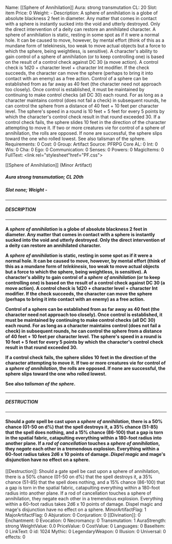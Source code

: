 Name: [[Sphere of Annihilation]]
Aura: strong transmutation
CL: 20
Slot: item
Price: 0
Weight: -
Description: A sphere of annihilation is a globe of absolute blackness 2 feet in diameter. Any matter that comes in contact with a sphere is instantly sucked into the void and utterly destroyed. Only the direct intervention of a deity can restore an annihilated character. A sphere of annihilation is static, resting in some spot as if it were a normal hole. It can be caused to move, however, by mental effort (think of this as a mundane form of telekinesis, too weak to move actual objects but a force to which the sphere, being weightless, is sensitive). A character's ability to gain control of a sphere of annihilation (or to keep controlling one) is based on the result of a control check against DC 30 (a move action). A control check is 1d20 + character level + character Int modifier. If the check succeeds, the character can move the sphere (perhaps to bring it into contact with an enemy) as a free action. Control of a sphere can be established from as far away as 40 feet (the character need not approach too closely). Once control is established, it must be maintained by continuing to make control checks (all DC 30) each round. For as long as a character maintains control (does not fail a check) in subsequent rounds, he can control the sphere from a distance of 40 feet + 10 feet per character level. The sphere's speed in a round is 10 feet + 5 feet for every 5 points by which the character's control check result in that round exceeded 30. If a control check fails, the sphere slides 10 feet in the direction of the character attempting to move it. If two or more creatures vie for control of a sphere of annihilation, the rolls are opposed. If none are successful, the sphere slips toward the one who rolled lowest. See also talisman of the sphere.
Requirements: 0
Cost: 0
Group: Artifact
Source: PFRPG Core
AL: 0
Int: 0
Wis: 0
Cha: 0
Ego: 0
Communication: 0
Senses: 0
Powers: 0
MagicItems: 0
FullText: <link rel="stylesheet"href="PF.css"><div class="heading"><p class="alignleft">[[Sphere of Annihilation]] (Minor Artifact)</p><div style="clear: both;"></div></div><div><h5><b>Aura </b>strong transmutation; <b>CL </b>20th</h5><h5><b>Slot </b>none; <b>Weight </b>-</h5></div><hr/><div><h5><b>DESCRIPTION</b></h5></div><hr/><div><h4><p>A <i>sphere of annihilation</i> is a globe of absolute blackness 2 feet in diameter. Any matter that comes in contact with a sphere is instantly sucked into the void and utterly destroyed. Only the direct intervention of a deity can restore an annihilated character.</p><p>A <i>sphere of annihilation</i> is static, resting in some spot as if it were a normal hole. It can be caused to move, however, by mental effort (think of this as a mundane form of <i>telekinesis</i>, too weak to move actual objects but a force to which the sphere, being weightless, is sensitive). A character's ability to gain control of a <i>sphere of annihilation</i> (or to keep controlling one) is based on the result of a control check against DC 30 (a move action). A control check is 1d20 + character level + character Int modifier. If the check succeeds, the character can move the sphere (perhaps to bring it into contact with an enemy) as a free action.</p><p>Control of a sphere can be established from as far away as 40 feet (the character need not approach too closely). Once control is established, it must be maintained by continuing to make control checks (all DC 30) each round. For as long as a character maintains control (does not fail a check) in subsequent rounds, he can control the sphere from a distance of 40 feet + 10 feet per character level. The sphere's speed in a round is 10 feet + 5 feet for every 5 points by which the character's control check result in that round exceeded 30.</p><p>If a control check fails, the sphere slides 10 feet in the direction of the character attempting to move it. If two or more creatures vie for control of a <i>sphere of annihilation</i>, the rolls are opposed. If none are successful, the sphere slips toward the one who rolled lowest.</p><p>See also <i>talisman of the sphere</i>.</p></h4></div><hr/><div><h5><b>DESTRUCTION</b></h5></div><hr/><div><h4><p>Should a <i>gate</i> spell be cast upon a <i>sphere of annihilation</i>, there is a 50% chance (01-50 on d%) that the spell destroys it, a 35% chance (51-85) that the spell does nothing, and a 15% chance (86-100) that a gap is torn in the spatial fabric, catapulting everything within a 180-foot radius into another plane. If a <i>rod of cancellation</i> touches a <i>sphere of annihilation</i>, they ne<i>gate</i> each other in a tremendous explosion. Everything within a 60-foot radius takes 2d6 x 10 points of damage. <i>Dispel magic</i> and mage's disjunction have no effect on a sphere.</p></h4></div>
[[Destruction]]: Should a gate spell be cast upon a sphere of annihilation, there is a 50% chance (01-50 on d%) that the spell destroys it, a 35% chance (51-85) that the spell does nothing, and a 15% chance (86-100) that a gap is torn in the spatial fabric, catapulting everything within a 180-foot radius into another plane. If a rod of cancellation touches a sphere of annihilation, they negate each other in a tremendous explosion. Everything within a 60-foot radius takes 2d6 x 10 points of damage. Dispel magic and mage's disjunction have no effect on a sphere.
MinorArtifactFlag: 1
MajorArtifactFlag: 0
Abjuration: 0
Conjuration: 0
[[Divination]]: 0
Enchantment: 0
Evocation: 0
Necromancy: 0
Transmutation: 1
AuraStrength: strong
WeightValue: 0.0
PriceValue: 0
CostValue: 0
Languages: 0
BaseItem: 0
LinkText: 0
id: 1024
Mythic: 0
LegendaryWeapon: 0
Illusion: 0
Universal: 0
effects: 0
